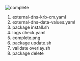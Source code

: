 ![complete](https://user-images.githubusercontent.com/62123205/142993569-5faa615b-e8e6-42f6-bcd5-fe8be25c1176.png)

1. external-dns-krb-cm.yaml
2. external-dns-data-values.yaml
3. package install.sh
4. logs check.yaml
5. complete.png
6. package update.sh
7. validate overlay.sh
8. package delete
